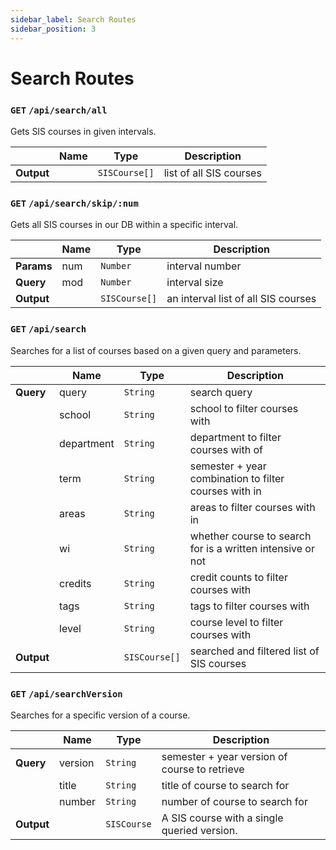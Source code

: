 ```yaml
---
sidebar_label: Search Routes
sidebar_position: 3
---
```


# Search Routes

### `GET` `/api/search/all`

Gets SIS courses in given intervals.

|            | Name | Type          | Description             |
| ---------- | ---- | ------------- | ----------------------- |
| **Output** |      | `SISCourse[]` | list of all SIS courses |

### `GET` `/api/search/skip/:num`

Gets all SIS courses in our DB within a specific interval.

|            | Name | Type          | Description                         |
| ---------- | ---- | ------------- | ----------------------------------- |
| **Params** | num  | `Number`      | interval number                     |
| **Query**  | mod  | `Number`      | interval size                       |
| **Output** |      | `SISCourse[]` | an interval list of all SIS courses |

### `GET` `/api/search`

Searches for a list of courses based on a given query and parameters.

|            | Name       | Type          | Description                                                |
| ---------- | ---------- | ------------- | ---------------------------------------------------------- |
| **Query**  | query      | `String`      | search query                                               |
|            | school     | `String`      | school to filter courses with                              |
|            | department | `String`      | department to filter courses with of                       |
|            | term       | `String`      | semester + year combination to filter courses with in      |
|            | areas      | `String`      | areas to filter courses with in                            |
|            | wi         | `String`      | whether course to search for is a written intensive or not |
|            | credits    | `String`      | credit counts to filter courses with                       |
|            | tags       | `String`      | tags to filter courses with                                |
|            | level      | `String`      | course level to filter courses with                        |
| **Output** |            | `SISCourse[]` | searched and filtered list of SIS courses                  |

### `GET` `/api/searchVersion`

Searches for a specific version of a course.

|            | Name    | Type        | Description                                   |
| ---------- | ------- | ----------- | --------------------------------------------- |
| **Query**  | version | `String`    | semester + year version of course to retrieve |
|            | title   | `String`    | title of course to search for                 |
|            | number  | `String`    | number of course to search for                |
| **Output** |         | `SISCourse` | A SIS course with a single queried version.   |
